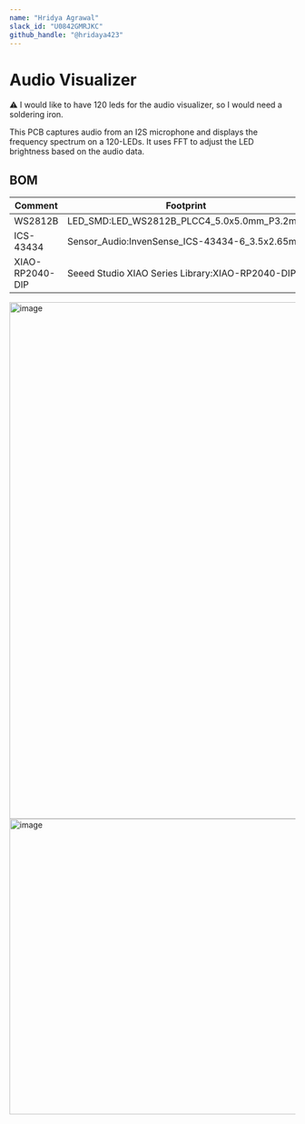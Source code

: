 ```yaml
---
name: "Hridya Agrawal"
slack_id: "U0842GMRJKC"
github_handle: "@hridaya423"
---
```


# Audio Visualizer

⚠️ I would like to have 120 leds for the audio visualizer, so I would need a soldering iron.

This PCB captures audio from an I2S microphone and displays the frequency spectrum on a 120-LEDs. It uses FFT to adjust the LED brightness based on the audio data.

## BOM

| Comment           | Footprint                                      | Quantity 
|-------------------|------------------------------------------------|----------|
| WS2812B           | LED_SMD:LED_WS2812B_PLCC4_5.0x5.0mm_P3.2mm     | 120      |
| ICS-43434         | Sensor_Audio:InvenSense_ICS-43434-6_3.5x2.65mm | 1        |
| XIAO-RP2040-DIP   |Seeed Studio XIAO Series Library:XIAO-RP2040-DIP| 1        |

<img width="909" alt="image" src="https://github.com/user-attachments/assets/5bf030fb-a802-4f67-bf97-23652597b09b" />
<img width="520" alt="image" src="https://github.com/user-attachments/assets/2e9a5819-08c6-43ef-a1cf-9f3b2b519502" />
